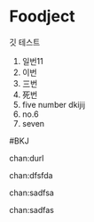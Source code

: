 # Foodject 

깃 테스트

1. 일번11
2. 이번
3. 三번
4. 死번
5. five number dkijij
6. no.6
7. seven

#BKJ


chan:durl

chan:dfsfda

chan:sadfsa

chan:sadfas





